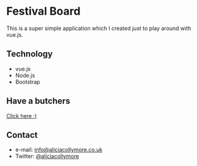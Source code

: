 Festival Board
======

This is a super simple application which I created just to play around with vue.js.

## Technology
* vue.js
* Node.js
* Bootstrap

## Have a butchers
[Click here :)](http://leesh22.github.io/vue-festival-board/)


## Contact
* e-mail: info@aliciacollymore.co.uk
* Twitter: [@aliciacollymore](https://twitter.com/aliciacollymore "aliciacollymore on twitter")
